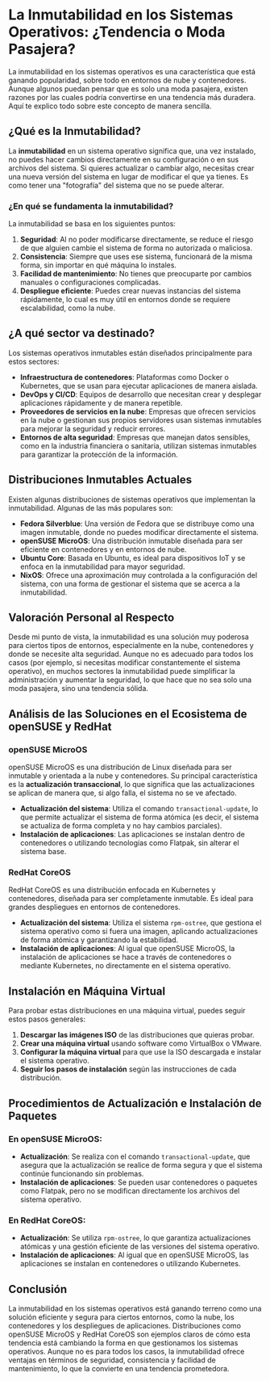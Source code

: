 # La Inmutabilidad en los Sistemas Operativos: ¿Tendencia o Moda Pasajera?

La inmutabilidad en los sistemas operativos es una característica que está ganando popularidad, sobre todo en entornos de nube y contenedores. Aunque algunos puedan pensar que es solo una moda pasajera, existen razones por las cuales podría convertirse en una tendencia más duradera. Aquí te explico todo sobre este concepto de manera sencilla.

## ¿Qué es la Inmutabilidad?

La **inmutabilidad** en un sistema operativo significa que, una vez instalado, no puedes hacer cambios directamente en su configuración o en sus archivos del sistema. Si quieres actualizar o cambiar algo, necesitas crear una nueva versión del sistema en lugar de modificar el que ya tienes. Es como tener una "fotografía" del sistema que no se puede alterar.

### ¿En qué se fundamenta la inmutabilidad?

La inmutabilidad se basa en los siguientes puntos:
1. **Seguridad**: Al no poder modificarse directamente, se reduce el riesgo de que alguien cambie el sistema de forma no autorizada o maliciosa.
2. **Consistencia**: Siempre que uses ese sistema, funcionará de la misma forma, sin importar en qué máquina lo instales.
3. **Facilidad de mantenimiento**: No tienes que preocuparte por cambios manuales o configuraciones complicadas.
4. **Despliegue eficiente**: Puedes crear nuevas instancias del sistema rápidamente, lo cual es muy útil en entornos donde se requiere escalabilidad, como la nube.

## ¿A qué sector va destinado?

Los sistemas operativos inmutables están diseñados principalmente para estos sectores:
- **Infraestructura de contenedores**: Plataformas como Docker o Kubernetes, que se usan para ejecutar aplicaciones de manera aislada.
- **DevOps y CI/CD**: Equipos de desarrollo que necesitan crear y desplegar aplicaciones rápidamente y de manera repetible.
- **Proveedores de servicios en la nube**: Empresas que ofrecen servicios en la nube o gestionan sus propios servidores usan sistemas inmutables para mejorar la seguridad y reducir errores.
- **Entornos de alta seguridad**: Empresas que manejan datos sensibles, como en la industria financiera o sanitaria, utilizan sistemas inmutables para garantizar la protección de la información.

## Distribuciones Inmutables Actuales

Existen algunas distribuciones de sistemas operativos que implementan la inmutabilidad. Algunas de las más populares son:
- **Fedora Silverblue**: Una versión de Fedora que se distribuye como una imagen inmutable, donde no puedes modificar directamente el sistema.
- **openSUSE MicroOS**: Una distribución inmutable diseñada para ser eficiente en contenedores y en entornos de nube.
- **Ubuntu Core**: Basada en Ubuntu, es ideal para dispositivos IoT y se enfoca en la inmutabilidad para mayor seguridad.
- **NixOS**: Ofrece una aproximación muy controlada a la configuración del sistema, con una forma de gestionar el sistema que se acerca a la inmutabilidad.

## Valoración Personal al Respecto

Desde mi punto de vista, la inmutabilidad es una solución muy poderosa para ciertos tipos de entornos, especialmente en la nube, contenedores y donde se necesite alta seguridad. Aunque no es adecuado para todos los casos (por ejemplo, si necesitas modificar constantemente el sistema operativo), en muchos sectores la inmutabilidad puede simplificar la administración y aumentar la seguridad, lo que hace que no sea solo una moda pasajera, sino una tendencia sólida.

## Análisis de las Soluciones en el Ecosistema de openSUSE y RedHat

### openSUSE MicroOS

openSUSE MicroOS es una distribución de Linux diseñada para ser inmutable y orientada a la nube y contenedores. Su principal característica es la **actualización transaccional**, lo que significa que las actualizaciones se aplican de manera que, si algo falla, el sistema no se ve afectado.

- **Actualización del sistema**: Utiliza el comando `transactional-update`, lo que permite actualizar el sistema de forma atómica (es decir, el sistema se actualiza de forma completa y no hay cambios parciales).
- **Instalación de aplicaciones**: Las aplicaciones se instalan dentro de contenedores o utilizando tecnologías como Flatpak, sin alterar el sistema base.

### RedHat CoreOS

RedHat CoreOS es una distribución enfocada en Kubernetes y contenedores, diseñada para ser completamente inmutable. Es ideal para grandes despliegues en entornos de contenedores.

- **Actualización del sistema**: Utiliza el sistema `rpm-ostree`, que gestiona el sistema operativo como si fuera una imagen, aplicando actualizaciones de forma atómica y garantizando la estabilidad.
- **Instalación de aplicaciones**: Al igual que openSUSE MicroOS, la instalación de aplicaciones se hace a través de contenedores o mediante Kubernetes, no directamente en el sistema operativo.

## Instalación en Máquina Virtual

Para probar estas distribuciones en una máquina virtual, puedes seguir estos pasos generales:
1. **Descargar las imágenes ISO** de las distribuciones que quieras probar.
2. **Crear una máquina virtual** usando software como VirtualBox o VMware.
3. **Configurar la máquina virtual** para que use la ISO descargada e instalar el sistema operativo.
4. **Seguir los pasos de instalación** según las instrucciones de cada distribución.

## Procedimientos de Actualización e Instalación de Paquetes

### En openSUSE MicroOS:
- **Actualización**: Se realiza con el comando `transactional-update`, que asegura que la actualización se realice de forma segura y que el sistema continúe funcionando sin problemas.
- **Instalación de aplicaciones**: Se pueden usar contenedores o paquetes como Flatpak, pero no se modifican directamente los archivos del sistema operativo.

### En RedHat CoreOS:
- **Actualización**: Se utiliza `rpm-ostree`, lo que garantiza actualizaciones atómicas y una gestión eficiente de las versiones del sistema operativo.
- **Instalación de aplicaciones**: Al igual que en openSUSE MicroOS, las aplicaciones se instalan en contenedores o utilizando Kubernetes.

## Conclusión

La inmutabilidad en los sistemas operativos está ganando terreno como una solución eficiente y segura para ciertos entornos, como la nube, los contenedores y los despliegues de aplicaciones. Distribuciones como openSUSE MicroOS y RedHat CoreOS son ejemplos claros de cómo esta tendencia está cambiando la forma en que gestionamos los sistemas operativos. Aunque no es para todos los casos, la inmutabilidad ofrece ventajas en términos de seguridad, consistencia y facilidad de mantenimiento, lo que la convierte en una tendencia prometedora.
